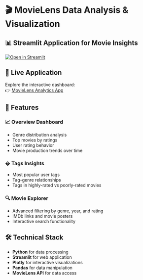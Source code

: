# 🎬 MovieLens Data Analysis & Visualization

## 📊 Streamlit Application for Movie Insights

[![Open in Streamlit](https://static.streamlit.io/badges/streamlit_badge_black_white.svg)](https://analytics-cinema-ibrahim.streamlit.app/)

## 🌟 Live Application
Explore the interactive dashboard:  
👉 [MovieLens Analytics App](https://analytics-cinema-ibrahim.streamlit.app/)

## 📌 Features

### 📈 Overview Dashboard
- Genre distribution analysis
- Top movies by ratings
- User rating behavior
- Movie production trends over time

### � Tags Insights
- Most popular user tags
- Tag-genre relationships
- Tags in highly-rated vs poorly-rated movies

### 🔍 Movie Explorer
- Advanced filtering by genre, year, and rating
- IMDb links and movie posters
- Interactive search functionality

## 🛠️ Technical Stack
- **Python** for data processing
- **Streamlit** for web application
- **Plotly** for interactive visualizations
- **Pandas** for data manipulation
- **MovieLens API** for data access